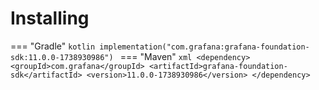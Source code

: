 # Installing

=== "Gradle"
    ```kotlin
    implementation("com.grafana:grafana-foundation-sdk:11.0.0-1738930986")
    ```
=== "Maven"
    ```xml
    <dependency>
        <groupId>com.grafana</groupId>
        <artifactId>grafana-foundation-sdk</artifactId>
        <version>11.0.0-1738930986</version>
    </dependency>
    ```
